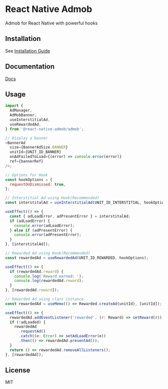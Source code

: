 # React Native Admob

Admob for React Native with powerful hooks

## Installation

See [Installation Guide](https://react-native-admob.github.io/docs)

## Documentation

[Docs](https://react-native-admob.github.io/docs)

## Usage

```js
import {
  AdManager,
  AdMobBanner,
  useInterstitialAd,
  useRewardedAd,
} from '@react-native-admob/admob';

// Display a banner
<BannerAd
  size={BannerAdSize.BANNER}
  unitId={UNIT_ID_BANNER}
  onAdFailedToLoad={(error) => console.error(error)}
  ref={bannerRef}
/>;

// Options for Hook
const hookOptions = {
  requestOnDismissed: true,
};

// Interstitial Ad using Hook(Recommended)
const interstitalAd = useInterstitialAd(UNIT_ID_INTERSTITIAL, hookOptions);

useEffect(() => {
  const { adLoadError, adPresentError } = interstitalAd;
  if (adLoadError) {
    console.error(adLoadError);
  } else if (adPresentError) {
    console.error(adPresentError);
  }
}, [interstitalAd]);

// Rewarded Ad using Hook(Recommended)
const rewardedAd = useRewardedAd(UNIT_ID_REWARDED, hookOptions);

useEffect(() => {
  if (rewardedAd.reward) {
    console.log('Reward earned: ');
    console.log(rewardedAd.reward);
  }
}, [rewardedAd.reward]);

// Rewarded Ad using class instance
const rewardedAd = useMemo(() => Rewarded.createAd(unitId), [unitId]);

useEffect(() => {
  rewardedAd.addEventListener('rewarded', (r: Reward) => setReward(r));
  if (!adLoaded) {
    rewardedAd
      .requestAd()
      .catch((e: Error) => setAdLoadError(e))
      .then(() => rewardedAd.presentAd());
  }
  return () => rewardedAd.removeAllListeners();
}, [rewardedAd]);
```

## License

MIT
